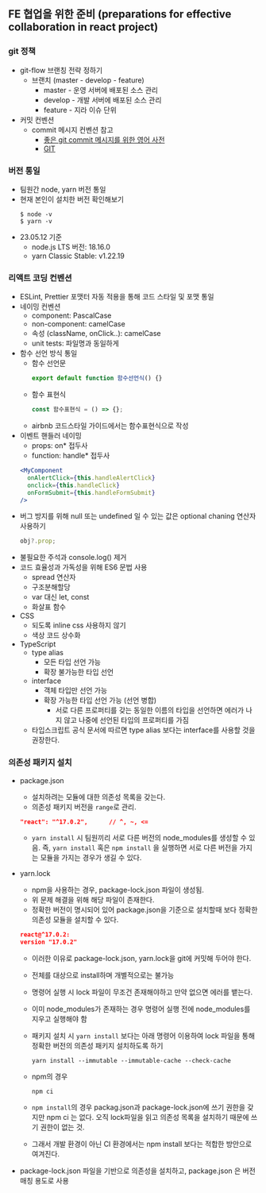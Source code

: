 ## FE 협업을 위한 준비 (preparations for effective collaboration in react project)

### git 정책

- git-flow 브랜칭 전략 정하기
  - 브랜치 (master - develop - feature)
    - master - 운영 서버에 배포된 소스 관리
    - develop - 개발 서버에 배포된 소스 관리
    - feature - 지라 이슈 단위
- 커밋 컨벤션
  - commit 메시지 컨벤션 참고
    - [좋은 git commit 메시지를 위한 영어 사전](https://blog.ull.im/engineering/2019/03/10/logs-on-git.html)
    - [GIT](https://danalfintech.atlassian.net/wiki/spaces/R/pages/169148429)

### 버전 통일

- 팀원간 node, yarn 버전 통일
- 현재 본인이 설치한 버전 확인해보기
  ```shell
  $ node -v
  $ yarn -v
  ```
- 23.05.12 기준
  - node.js LTS 버전: 18.16.0
  - yarn Classic Stable: v1.22.19

### 리액트 코딩 컨벤션

- ESLint, Prettier 포맷터 자동 적용을 통해 코드 스타일 및 포맷 통일
- 네이밍 컨벤션
  - component: PascalCase
  - non-component: camelCase
  - 속성 (className, onClick..): camelCase
  - unit tests: 파일명과 동일하게
- 함수 선언 방식 통일
  - 함수 선언문
    ```javascript
    export default function 함수선언식() {}
    ```
  - 함수 표현식
    ```javascript
    const 함수표현식 = () => {};
    ```
  - airbnb 코드스타일 가이드에서는 함수표현식으로 작성
- 이벤트 핸들러 네이밍
  - props: on\* 접두사
  - function: handle\* 접두사
  ```jsx
  <MyComponent
    onAlertClick={this.handleAlertClick}
    onclick={this.handleClick}
    onFormSubmit={this.handleFormSubmit}
  />
  ```
- 버그 방지를 위해 null 또는 undefined 일 수 있는 값은 optional chaning 연산자 사용하기
  ```javascript
  obj?.prop;
  ```
- 불필요한 주석과 console.log() 제거
- 코드 효율성과 가독성을 위해 ES6 문법 사용
  - spread 연산자
  - 구조분해할당
  - var 대신 let, const
  - 화살표 함수
- CSS
  - 되도록 inline css 사용하지 않기
  - 색상 코드 상수화
- TypeScript
  - type alias
    - 모든 타입 선언 가능
    - 확장 불가능한 타입 선언
  - interface
    - 객체 타입만 선언 가능
    - 확장 가능한 타입 선언 가능 (선언 병합)
      - 서로 다른 프로퍼티를 갖는 동일한 이름의 타입을 선언하면 에러가 나지 않고 나중에 선언된 타입의 프로퍼티를 가짐
  - 타입스크립트 공식 문서에 따르면 type alias 보다는 interface를 사용할 것을 권장한다.

### 의존성 패키지 설치

- package.json

  - 설치하려는 모듈에 대한 의존성 목록을 갖는다.
  - 의존성 패키지 버전을 `range`로 관리.

  ```json
  "react": "^17.0.2",      // ^, ~, <=
  ```

  - `yarn install` 시 팀원끼리 서로 다른 버전의 node_modules를 생성할 수 있음. 즉, `yarn install` 혹은 `npm install` 을 실행하면 서로 다른 버전을 가지는 모듈을 가지는 경우가 생길 수 있다.

- yarn.lock

  - npm을 사용하는 경우, package-lock.json 파일이 생성됨.
  - 위 문제 해결을 위해 해당 파일이 존재한다.
  - 정확한 버전이 명시되어 있어 package.json을 기준으로 설치할때 보다 정확한 의존성 모듈을 설치할 수 있다.

  ```json
  react@^17.0.2:
  version "17.0.2"
  ```

  - 이러한 이유로 package-lock.json, yarn.lock을 git에 커밋해 두어야 한다.
  - 전체를 대상으로 install하며 개별적으로는 불가능
  - 명령어 실행 시 lock 파일이 무조건 존재해야하고 만약 없으면 에러를 뱉는다.
  - 이미 node_modules가 존재하는 경우 명령어 실행 전에 node_modules를 지우고 실행해야 함

  - 패키지 설치 시 `yarn install` 보다는 아래 명령어 이용하여 lock 파일을 통해 정확한 버전의 의존성 패키지 설치하도록 하기

    ```shell
    yarn install --immutable --immutable-cache --check-cache
    ```

  - npm의 경우
    ```shell
    npm ci
    ```
  - `npm install`의 경우 packag.json과 package-lock.json에 쓰기 권한을 갖지만 npm ci 는 없다. 오직 lock파일을 읽고 의존성 목록을 설치하기 때문에 쓰기 권한이 없는 것.
  - 그래서 개발 환경이 아닌 CI 환경에서는 npm install 보다는 적합한 방안으로 여겨진다.

- package-lock.json 파일을 기반으로 의존성을 설치하고, package.json 은 버전 매칭 용도로 사용
